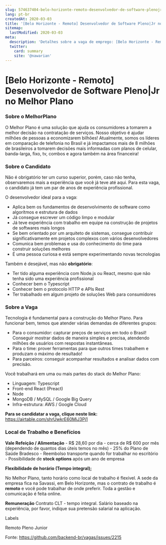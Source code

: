 ```yaml
---
slug: 574637404-belo-horizonte-remoto-desenvolvedor-de-software-plenojr-no-melhor-plano
lang: pt-br
createdAt: 2020-03-03
title: '[Belo Horizonte - Remoto] Desenvolvedor de Software Pleno|Jr no Melhor Plano - Vaga de Emprego'
sitemap:
  lastModified: 2020-03-03
meta:
  description: 'Detalhes sobre a vaga de emprego: [Belo Horizonte - Remoto] Desenvolvedor de Software Pleno|Jr no Melhor Plano'
  twitter:
    card: summary
    site: '@nawarian'
---
```


# [Belo Horizonte - Remoto] Desenvolvedor de Software Pleno|Jr no Melhor Plano

### Sobre o MelhorPlano
O Melhor Plano é uma solução que ajuda os consumidores a tomarem a melhor decisão na contratação de serviços. Nosso objetivo é ajudar milhões de pessoas a economizarem bilhões!
Atualmente, somos os líderes em comparação de telefonia no Brasil e já impactamos mais de 8 milhões de brasileiros a tomarem decisões mais informadas com planos de celular, banda-larga, fixo, tv, combos e agora também na área financeira!

### Sobre o Candidato
Não é obrigatório ter um curso superior, porém, caso não tenha, observaremos mais a experiência que você já teve até aqui. Para esta vaga, o candidato já tem um par de anos de experiência profissional.

O desenvolvedor ideal para a vaga:

- Aplica bem os fundamentos de desenvolvimento de software como algorítmos e estrutura de dados
- Já consegue escrever um código limpo e modular
- Já teve experiência com trabalho em equipe na construção de projetos de softwares mais longos
- Se bem orientado por um arquiteto de sistemas, consegue contribuir significativamente em projetos complexos com vários desenvolvedores
- Comunica bem problemas e usa do conhecimento do time para construir soluções melhores
- É uma pessoa curiosa e está sempre experimentando novas tecnologias

Também é desejável, mas não **obrigatório**:

- Ter tido alguma experiência com Node.js ou React, mesmo que não tenha sido uma experiência profissional
- Conhecer bem o Typescript
- Conhecer bem o protocolo HTTP e APIs Rest
- Ter trabalhado em algum projeto de soluções Web para consumidores

### Sobre a Vaga
Tecnologia é fundamental para a construção do Melhor Plano. Para funcionar bem, temos que atender várias demandas de diferentes grupos:

- Para o consumidor: capturar preços de serviços em todo o Brasil! Conseguir mostrar dados de maneira simples e precisa, atendendo milhões de usuários com respostas instantâneas.
- Para o time: prover ferramentas para que outros times trabalhem e produzam o máximo de resultado!
- Para parceiros: conseguir acompanhar resultados e analisar dados com precisão.

Você trabalhará em uma ou mais partes do stack do Melhor Plano:

- Linguagem: Typescript
- Front-end React (Preact)
- Node
- MongoDB / MySQL / Google Big Query
- Infra-estrutura: AWS / Google Cloud 

**Para se candidatar a vaga, clique neste link:**  https://airtable.com/shrUwkrE60MiJ3Pj1

### Local de Trabalho e Benefícios

**Vale Refeição / Alimentação** - R$ 28,60 por dia - cerca de R$ 600 por mês (dependendo de quantos dias úteis temos no mês) - 25% do Plano de Saúde Bradesco - Reembolso transporte quando for trabalhar no escritório - Possibilidade de **stock options** após um ano de empresa

**Flexibilidade de horário (Tempo integral);**

No Melhor Plano, tanto horário como local de trabalho é flexível. A sede da empresa fica na Savassi, em Belo Horizonte, mas o contrato de trabalho é **remoto** e você pode trabalhar de onde preferir. Toda a gestão e comunicação é feita online.

**Remuneração** Contrato CLT - tempo integral. Salário baseado na experiência, por favor, indique sua pretensão salarial na aplicação.

Labels

Remoto
Pleno
Junior


Fonte: https://github.com/backend-br/vagas/issues/2215